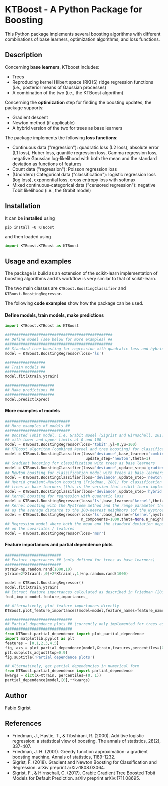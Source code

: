 # KTBoost - A Python Package for Boosting

This Python package implements several boosting algorithms with different combinations of base learners, optimization algorithms, and loss functions.

## Description

Concerning **base learners**, KTboost includes:

* Trees 
* Reproducing kernel Hilbert space (RKHS) ridge regression functions (i.e., posterior means of Gaussian processes)
* A combination of the two (i.e., the KTBoost algorithm) 


Concerning the **optimization** step for finding the boosting updates, the package supports:

* Gradient descent
* Newton method (if applicable)
* A hybrid version of the two for trees as base learners


The package implements the following **loss functions**:

 * Continuous data ("regression"): quadratic loss (L2 loss), absolute error (L1 loss), Huber loss, quantile regression loss, Gamma regression loss, negative Gaussian log-likelihood with both the mean and the standard deviation as functions of features
* Count data ("regression"): Poisson regression loss
* (Unorderd) Categorical data ("classification"): logistic regression loss (log loss), exponential loss, cross entropy loss with softmax
* Mixed continuous-categorical data ("censored regression"): negative Tobit likelihood (i.e., the Grabit model)




## Installation

It can be **installed** using 
```
pip install -U KTBoost
```
and then loaded using 
```python
import KTBoost.KTBoost as KTBoost
```

## Usage and examples
The package is build as an extension of the scikit-learn implementation of boosting algorithms and its workflow is very similar to that of scikit-learn.

The two main classes are `KTBoost.BoostingClassifier` and `KTBoost.BoostingRegressor`. 

The following **code examples** show how the package can be used.


#### Define models, train models, make predictions
```python
import KTBoost.KTBoost as KTBoost

################################################
## Define model (see below for more examples) ##
################################################
## Standard tree-boosting for regression with quadratic loss and hybrid gradient-Newton updates as in Friedman (2001)
model = KTBoost.BoostingRegressor(loss='ls')

##################
## Train models ##
##################
model.fit(Xtrain,ytrain)

######################
## Make predictions ##
######################
model.predict(Xpred)
```

#### More examples of models
```python
#############################
## More examples of models ##
#############################
## Boosted Tobit model, i.e. Grabit model (Sigrist and Hirnschall, 2017), 
## with lower and upper limits at 0 and 100
model = KTBoost.BoostingRegressor(loss='tobit',yl=0,yu=100)
## KTBoost algorithm (combined kernel and tree boosting) for classification with Newton updates
model = KTBoost.BoostingClassifier(loss='deviance',base_learner='combined',
                                    update_step='newton',theta=1)
## Gradient boosting for classification with trees as base learners
model = KTBoost.BoostingClassifier(loss='deviance',update_step='gradient')
## Newton boosting for classification model with trees as base learners
model = KTBoost.BoostingClassifier(loss='deviance',update_step='newton')
## Hybrid gradient-Newton boosting (Friedman, 2001) for classification with 
## trees as base learners (this is the version that scikit-learn implements)
model = KTBoost.BoostingClassifier(loss='deviance',update_step='hybrid')
## Kernel boosting for regression with quadratic loss
model = KTBoost.BoostingRegressor(loss='ls',base_learner='kernel',theta=1)
## Kernel boosting with the Nystroem method and the range parameter theta chosen 
## as the average distance to the 100-nearest neighbors (of the Nystroem samples)
model = KTBoost.BoostingRegressor(loss='ls',base_learner='kernel',nystroem=True,
                                  n_components=1000,theta=None,n_neighbors=100)
## Regression model where both the mean and the standard deviation depend 
## on the covariates / features
model = KTBoost.BoostingRegressor(loss='msr')
```

#### Feature importances and partial dependence plots
```python
#########################
## Feature importances ## (only defined for trees as base learners)
#########################
Xtrain=np.random.rand(1000,10)
ytrain=2*Xtrain[:,0]+2*Xtrain[:,1]+np.random.rand(1000)

model = KTBoost.BoostingRegressor()
model.fit(Xtrain,ytrain)
## Extract feature importances calculated as described in Friedman (2001)
feat_imp = model.feature_importances_

## Alternatively, plot feature importances directly
KTBoost.plot_feature_importances(model=model,feature_names=feature_names,maxFeat=10)

##############################
## Partial dependence plots ## (currently only implemented for trees as base learners)
##############################
from KTBoost.partial_dependence import plot_partial_dependence
import matplotlib.pyplot as plt
features = [0,1,2,3,4,5]
fig, axs = plot_partial_dependence(model,Xtrain,features,percentiles=(0,1),figsize=(8,6))
plt.subplots_adjust(top=0.9)
fig.suptitle('Partial dependence plots')

## Alternatively, get partial dependencies in numerical form
from KTBoost.partial_dependence import partial_dependence
kwargs = dict(X=Xtrain, percentiles=(0, 1))
partial_dependence(model,[0],**kwargs)
```

## Author
Fabio Sigrist

## References

* Friedman, J., Hastie, T., & Tibshirani, R. (2000). Additive logistic regression: a statistical view of boosting. The annals of statistics, 28(2), 337-407.
* Friedman, J. H. (2001). Greedy function approximation: a gradient boosting machine. Annals of statistics, 1189-1232.
* Sigrist, F. (2018). Gradient and Newton Boosting for Classification and Regression. arXiv preprint arXiv:1808.03064.
* Sigrist, F., & Hirnschall, C. (2017). Grabit: Gradient Tree Boosted Tobit Models for Default Prediction. arXiv preprint arXiv:1711.08695.